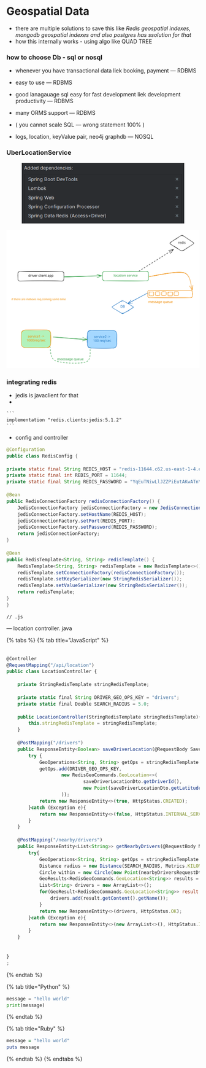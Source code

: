 # Geospatial Data

* there are multiple solutions to save this like _Redis geospatial indexes, mongodb geospatial indexes and also postgres has ssolution for that_
* how this internally works - using algo like QUAD TREE



### how to choose Db - sql or nosql

* whenever you have transactional data liek booking, payment — RDBMS
* easy to use — RDBMS
* good lanagauage sql easy for fast development liek development productivity — RDBMS
* many ORMS support — RDBMS
* ( you cannot scale SQL — wrong statement 100% )



* logs, location, keyValue pair, neo4j graphdb — NOSQL



### UberLocationService

<figure><img src=".gitbook/assets/image (1).png" alt=""><figcaption></figcaption></figure>

<img src=".gitbook/assets/file.excalidraw (3) (1).svg" alt="" class="gitbook-drawing">

### integrating redis

* jedis is javaclient for that
*

    ```
    implementation "redis.clients:jedis:5.1.2"
    ```



* config and controller

```java
@Configuration
public class RedisConfig {

private static final String REDIS_HOST = "redis-11644.c62.us-east-1-4.ec2.redns.redis-cloud.com";
private static final int REDIS_PORT = 11644;
private static final String REDIS_PASSWORD = "YqEuTNiwLlJZZPiEutAKwATnYSifEZt3";

@Bean
public RedisConnectionFactory redisConnectionFactory() {
    JedisConnectionFactory jedisConnectionFactory = new JedisConnectionFactory();
    jedisConnectionFactory.setHostName(REDIS_HOST);
    jedisConnectionFactory.setPort(REDIS_PORT);
    jedisConnectionFactory.setPassword(REDIS_PASSWORD);
    return jedisConnectionFactory;
}

@Bean
public RedisTemplate<String, String> redisTemplate() {
    RedisTemplate<String, String> redisTemplate = new RedisTemplate<>();
    redisTemplate.setConnectionFactory(redisConnectionFactory());
    redisTemplate.setKeySerializer(new StringRedisSerializer());
    redisTemplate.setValueSerializer(new StringRedisSerializer());
    return redisTemplate;
}
}
```

```
// .js
```

— location controller. java

{% tabs %}
{% tab title="JavaScript" %}
```javascript

@Controller
@RequestMapping("/api/location")
public class LocationController {

    private StringRedisTemplate stringRedisTemplate;

    private static final String DRIVER_GEO_OPS_KEY = "drivers";
    private static final Double SEARCH_RADIUS = 5.0;

    public LocationController(StringRedisTemplate stringRedisTemplate){
        this.stringRedisTemplate = stringRedisTemplate;
    }

    @PostMapping("/drivers")
    public ResponseEntity<Boolean> saveDriverLocation(@RequestBody SaveDriverLocationDto saveDriverLocationDto){
        try {
            GeoOperations<String, String> getOps = stringRedisTemplate.opsForGeo();
            getOps.add(DRIVER_GEO_OPS_KEY,
                    new RedisGeoCommands.GeoLocation<>(
                            saveDriverLocationDto.getDriverId(),
                            new Point(saveDriverLocationDto.getLatitude(), saveDriverLocationDto.getLongitude())
                    ));
            return new ResponseEntity<>(true, HttpStatus.CREATED);
        }catch (Exception e){
            return new ResponseEntity<>(false, HttpStatus.INTERNAL_SERVER_ERROR);
        }
    }

    @PostMapping("/nearby/drivers")
    public ResponseEntity<List<String>> getNearbyDrivers(@RequestBody NearbyDriversRequestDto nearbyDriversRequestDto){
        try{
            GeoOperations<String, String> getOps = stringRedisTemplate.opsForGeo();
            Distance radius = new Distance(SEARCH_RADIUS, Metrics.KILOMETERS);    // 5KM
            Circle within = new Circle(new Point(nearbyDriversRequestDto.getLatitude(), nearbyDriversRequestDto.getLongitude()), radius);
            GeoResults<RedisGeoCommands.GeoLocation<String>> results = getOps.radius(DRIVER_GEO_OPS_KEY, within);
            List<String> drivers = new ArrayList<>();
            for(GeoResult<RedisGeoCommands.GeoLocation<String>> result : results){
                drivers.add(result.getContent().getName());
            }
            return new ResponseEntity<>(drivers, HttpStatus.OK);
        }catch (Exception e){
            return new ResponseEntity<>(new ArrayList<>(), HttpStatus.INTERNAL_SERVER_ERROR);
        }
    }


}
;
```
{% endtab %}

{% tab title="Python" %}
```python
message = "hello world"
print(message)
```
{% endtab %}

{% tab title="Ruby" %}
```ruby
message = "hello world"
puts message
```
{% endtab %}
{% endtabs %}
